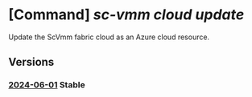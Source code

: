 # [Command] _sc-vmm cloud update_

Update the ScVmm fabric cloud as an Azure cloud resource.

## Versions

### [2024-06-01](/Resources/mgmt-plane/L3N1YnNjcmlwdGlvbnMve30vcmVzb3VyY2Vncm91cHMve30vcHJvdmlkZXJzL21pY3Jvc29mdC5zY3ZtbS9jbG91ZHMve30=/2024-06-01.xml) **Stable**

<!-- mgmt-plane /subscriptions/{}/resourcegroups/{}/providers/microsoft.scvmm/clouds/{} 2024-06-01 -->
